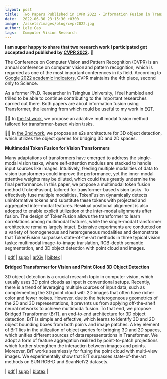 ```yaml
---
layout: post
title:  Two Papers Published in CVPR 2022 - Information Fusion in Transformer for Vision Tasks
date:   2022-06-30 23:15:30 +0300
image:  /assets/images/blog/cvpr2022.jpg
author: Lele Cao
tags:   Computer Vision Research
---
```


**I am super happy to share that two research work I participated got accepted and published by [CVPR 2022](https://cvpr2022.thecvf.com/).** 🎉 

The Conference on Computer Vision and Pattern Recognition (CVPR) is an annual conference on computer vision and pattern recognition, which is regarded as one of the most important conferences in its field. According to [Google 2022 academic indicators](https://scholar.google.com/citations?view_op=top_venues), CVPR maintains the 4th place, second only to Science.

As a former Ph.D. Researcher in Tsinghua University, I feel humbled and trilled to be able to continue contributing to the important researches carried out there. Both papers are about information fusion using Transformer, the learning from which could be useful to my work in EQT.

☝🏻 In [the 1st work](https://openaccess.thecvf.com/content/CVPR2022/html/Wang_Multimodal_Token_Fusion_for_Vision_Transformers_CVPR_2022_paper.html), we propose an adaptive multimodal fusion method tailored for transformer-based vision tasks.

✌🏻 In [the 2nd work](https://openaccess.thecvf.com/content/CVPR2022/html/Wang_Bridged_Transformer_for_Vision_and_Point_Cloud_3D_Object_Detection_CVPR_2022_paper.html), we propose an e2e architecture for 3D object detection, which utilizes the object queries for bridging 3D and 2D spaces.


**Multimodal Token Fusion for Vision Transformers**

Many adaptations of transformers have emerged to address the single-modal vision tasks, where self-attention modules are stacked to handle input sources like images. Intuitively, feeding multiple modalities of data to vision transformers could improve the performance, yet the inner-modal attentive weights may be diluted, which could thus greatly undermine the final performance. In this paper, we propose a multimodal token fusion method (TokenFusion), tailored for transformer-based vision tasks. To effectively fuse multiple modalities, TokenFusion dynamically detects uninformative tokens and substitute these tokens with projected and aggregated inter-modal features. Residual positional alignment is also adopted to enable explicit utilization of the inter-modal alignments after fusion. The design of TokenFusion allows the transformer to learn correlations among multimodal features, while the single-modal transformer architecture remains largely intact. Extensive experiments are conducted on a variety of homogeneous and heterogeneous modalities and demonstrate that TokenFusion surpasses state-of-the-art methods in three typical vision tasks: multimodal image-to-image translation, RGB-depth semantic segmentation, and 3D object detection with point cloud and images.

| [pdf](https://openaccess.thecvf.com/content/CVPR2022/papers/Wang_Multimodal_Token_Fusion_for_Vision_Transformers_CVPR_2022_paper.pdf) | [supp](https://openaccess.thecvf.com/content/CVPR2022/supplemental/Wang_Multimodal_Token_Fusion_CVPR_2022_supplemental.pdf) | [arXiv](http://arxiv.org/abs/2204.08721) | [bibtex](https://openaccess.thecvf.com/content/CVPR2022/html/Wang_Multimodal_Token_Fusion_for_Vision_Transformers_CVPR_2022_paper.html#:~:text=arXiv%5D%20%5B-,bibtex,-%5D) |

**Bridged Transformer for Vision and Point Cloud 3D Object Detection**

3D object detection is a crucial research topic in computer vision, which usually uses 3D point clouds as input in conventional setups. Recently, there is a trend of leveraging multiple sources of input data, such as complementing the 3D point cloud with 2D images that often have richer color and fewer noises. However, due to the heterogeneous geometrics of the 2D and 3D representations, it prevents us from applying off-the-shelf neural networks to achieve multimodal fusion. To that end, we propose Bridged Transformer (BrT), an end-to-end architecture for 3D object detection. BrT is simple and effective, which learns to identify 3D and 2D object bounding boxes from both points and image patches. A key element of BrT lies in the utilization of object queries for bridging 3D and 2D spaces, which unifies different sources of data representations in Transformer. We adopt a form of feature aggregation realized by point-to-patch projections which further strengthen the interaction between images and points. Moreover, BrT works seamlessly for fusing the point cloud with multi-view images. We experimentally show that BrT surpasses state-of-the-art methods on SUN RGB-D and ScanNetV2 datasets.

| [pdf](https://openaccess.thecvf.com/content/CVPR2022/papers/Wang_Bridged_Transformer_for_Vision_and_Point_Cloud_3D_Object_Detection_CVPR_2022_paper.pdf) | [supp](https://openaccess.thecvf.com/content/CVPR2022/supplemental/Wang_Bridged_Transformer_for_CVPR_2022_supplemental.pdf) | [bibtex](https://openaccess.thecvf.com/content/CVPR2022/html/Wang_Bridged_Transformer_for_Vision_and_Point_Cloud_3D_Object_Detection_CVPR_2022_paper.html#:~:text=supp%5D%20%5B-,bibtex,-%5D) |